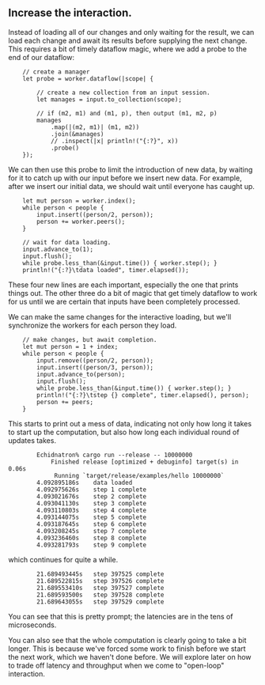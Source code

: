 ## Increase the interaction.

Instead of loading all of our changes and only waiting for the result, we can load each change and await its results before supplying the next change. This requires a bit of timely dataflow magic, where we add a probe to the end of our dataflow:

```rust,ignore
    // create a manager
    let probe = worker.dataflow(|scope| {

        // create a new collection from an input session.
        let manages = input.to_collection(scope);

        // if (m2, m1) and (m1, p), then output (m1, m2, p)
        manages
            .map(|(m2, m1)| (m1, m2))
            .join(&manages)
            // .inspect(|x| println!("{:?}", x))
            .probe()
    });
```

We can then use this probe to limit the introduction of new data, by waiting for it to catch up with our input before we insert new data. For example, after we insert our initial data, we should wait until everyone has caught up.

```rust,ignore
    let mut person = worker.index();
    while person < people {
        input.insert((person/2, person));
        person += worker.peers();
    }

    // wait for data loading.
    input.advance_to(1);
    input.flush();
    while probe.less_than(&input.time()) { worker.step(); }
    println!("{:?}\tdata loaded", timer.elapsed());
```

These four new lines are each important, especially the one that prints things out. The other three do a bit of magic that get timely dataflow to work for us until we are certain that inputs have been completely processed.

We can make the same changes for the interactive loading, but we'll synchronize the workers for each person they load.

```rust,ignore
    // make changes, but await completion.
    let mut person = 1 + index;
    while person < people {
        input.remove((person/2, person));
        input.insert((person/3, person));
        input.advance_to(person);
        input.flush();
        while probe.less_than(&input.time()) { worker.step(); }
        println!("{:?}\tstep {} complete", timer.elapsed(), person);
        person += peers;
    }
```

This starts to print out a mess of data, indicating not only how long it takes to start up the computation, but also how long each individual round of updates takes.

```ignore
        Echidnatron% cargo run --release -- 10000000
            Finished release [optimized + debuginfo] target(s) in 0.06s
             Running `target/release/examples/hello 10000000`
        4.092895186s    data loaded
        4.092975626s    step 1 complete
        4.093021676s    step 2 complete
        4.093041130s    step 3 complete
        4.093110803s    step 4 complete
        4.093144075s    step 5 complete
        4.093187645s    step 6 complete
        4.093208245s    step 7 complete
        4.093236460s    step 8 complete
        4.093281793s    step 9 complete
```

which continues for quite a while.

```ignore
        21.689493445s   step 397525 complete
        21.689522815s   step 397526 complete
        21.689553410s   step 397527 complete
        21.689593500s   step 397528 complete
        21.689643055s   step 397529 complete
```

You can see that this is pretty prompt; the latencies are in the tens of microseconds.

You can also see that the whole computation is clearly going to take a bit longer. This is because we've forced some work to finish before we start the next work, which we haven't done before. We will explore later on how to trade off latency and throughput when we come to "open-loop" interaction.